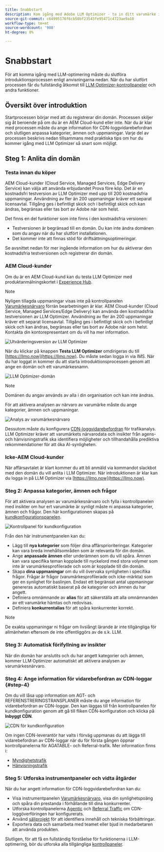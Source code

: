 ```yaml
---
title: Snabbstart
description: Kom igång med Adobe LLM Optimizer - ta in ditt varumärke i datorn, lås upp insikter om AI-synlighet och utforska instrumentpaneler för att förbättra sökresultatet.
source-git-commit: c64995176f6cb50bf23543fe95471c4723ae9a10
workflow-type: tm+mt
source-wordcount: '908'
ht-degree: 0%

---
```



# Snabbstart

För att komma igång med LLM-optimering måste du slutföra introduktionsprocessen enligt anvisningarna nedan. När du har slutfört processen får du fullständig åtkomst till [LLM Optimizer-kontrollpaneler](/help/dashboards/dashboards-overview.md) och andra funktioner.

## Översikt över introduktion

Startprocessen börjar med att du registrerar din domän. Processen skiljer sig åt beroende på om du är en AEM Cloud-kund eller inte. När du är klar med processen måste du ange information för CDN-loggvidarebefordran och slutligen anpassa kategorier, ämnen och uppmaningar. Varje del av processen beskrivs nedan tillsammans med praktiska tips om hur du kommer igång med LLM Optimizer så snart som möjligt.

## Steg 1: Anlita din domän

### Testa innan du köper

AEM Cloud-kunder (Cloud Service, Managed Services, Edge Delivery Service) kan välja att använda erbjudandet Prova före köp. Det är en kostnadsfri testversion av LLM Optimizer med upp till 200 kostnadsfria uppmaningar. Användning av fler än 200 uppmaningar kräver ett separat licensavtal. Tillgång ges i befintligt skick och i befintligt skick och kan ändras, begränsas eller tas bort av Adobe när som helst.

Det finns en del funktioner som inte finns i den kostnadsfria versionen:

* Testversionen är begränsad till en domän. Du kan inte ändra domänen som du angav när du har slutfört installationen.
* Det kommer inte att finnas stöd för driftsättningsoptimeringar.

Se avsnittet nedan för mer ingående information om hur du aktiverar den kostnadsfria testversionen och registrerar din domän.

### AEM Cloud-kunder

Om du är en AEM Cloud-kund kan du testa LLM Optimizer med produktanmälningskortet i [Experience Hub](https://experienceleague.adobe.com/en/docs/experience-manager-cloud-service/content/experience-hub/experience-hub).

>[!NOTE]
>Nyligen tillagda uppmaningar visas inte på kontrollpanelen [Varumärkesnärvaro](/help/dashboards/brand-presence.md) förrän bearbetningen är klar. AEM Cloud-kunder (Cloud Service, Managed Services/Edge Delivery) kan använda den kostnadsfria testversionen av LLM Optimizer. Användning av fler än 200 uppmaningar kräver ett separat licensavtal. Tillgång ges i befintligt skick och i befintligt skick och kan ändras, begränsas eller tas bort av Adobe när som helst. Kontakta din kontorepresentant om du vill ha mer information.

![Utvärderingsversion av LLM Optimizer](/help/overview/assets/llm-trial.png)

När du klickar på knappen **Testa LLM Optimizer** omdirigeras du till [https://llmo.now](https://llmo.now). Du måste sedan logga in via IMS. När du har loggat in kommer du att starta introduktionsprocessen genom att ange en domän och ett varumärkesnamn.

![LLM Optimizer-domän](/help/overview/assets/domain.png)

>[!NOTE]
>Domänen du angav används av alla i din organisation och kan inte ändras.

För att aktivera analysen av närvaro av varumärke måste du ange kategorier, ämnen och uppmaningar.

![Analys av varumärkesnärvaro](/help/overview/assets/bp-analysis.png)

Dessutom måste du konfigurera [CDN-loggvidarebefordran](#step-4) för trafikanalys. LLM Optimizer kräver att varumärkets närvarodata och insikter från agens- och hänvisningstrafik ska identifiera möjligheter och tillhandahålla prediktiva rekommendationer för att öka AI-synligheten.

### Icke-AEM Cloud-kunder

När affärsavtalet är klart kommer du att bli anmäld via kommandot slackbot med den domän du vill anlita i LLM Optimizer. När introduktionen är klar kan du logga in på LLM Optimizer via [https://llmo.now](https://llmo.now).

### Steg 2: Anpassa kategorier, ämnen och frågor

För att aktivera analysen av varumärkesnärvaro och fylla i kontrollpanelen med insikter om hur ert varumärke är synligt måste ni anpassa kategorier, ämnen och frågor. Den här konfigurationen skapas på [kundkonfigurationspanelen](/help/dashboards/customer-configuration.md).

![Kontrollpanel för kundkonfiguration](/help/overview/assets/prompt-creation.png)

Från den här instrumentpanelen kan du:

* Lägg till **nya kategorier** som följer dina affärsprioriteringar. Kategorier kan vara breda innehållsområden som är relevanta för din domän.
* Ange **anpassade ämnen** eller underämnen som du vill spåra. Ämnen kan vara specifika teman kopplade till nyckelord med stora volymer som inte är varumärkesprofilerade och som är kopplade till din domän.
* Skapa **dina uppmaningar** om du vill övervaka synligheten i specifika frågor. Frågar är frågor (varumärkesprofilerade och icke-märkta) som ger en synlighet för baslinjen. Endast ett begränsat antal uppmaningar genereras automatiskt baserat på de kategorier och ämnen du har angett.
* Definiera omnämnande av **alias** för att säkerställa att alla omnämnanden av ett varumärke hämtas och redovisas.
* Definiera **konkurrentalias** för att spåra konkurrenter korrekt.

>[!NOTE]
>De exakta uppmaningar ni frågar om livslångt lärande är inte tillgängliga för allmänheten eftersom de inte offentliggörs av de s.k. LLM.

### Steg 3: Automatisk förifyllning av insikter

När din domän har anslutits och du har angett kategorier och ämnen, kommer LLM Optimizer automatiskt att aktivera analysen av varumärkesnärvaro.

### Steg 4: Ange information för vidarebefordran av CDN-loggar {#step-4}

Om du vill låsa upp information om AGT- och REFERENSTRERINGSTRANSPLANER måste du ange information för vidarebefordran av CDN-loggar. Den kan läggas till från kontrollpanelen för kundkonfiguration genom att gå till fliken CDN-konfiguration och klicka på **Inbyggt CDN**.

![CDN för kundkonfiguration](/help/overview/assets/cc-cdn.png)

Om ingen CDN-leverantör har valts i förväg uppmanas du att lägga till vidarebefordran av CDN-loggar när du för första gången öppnar kontrollpanelerna för AGATABLE- och Referral-trafik. Mer information finns i:

* [Myndighetstrafik](/help/dashboards/agentic-traffic.md#cdn-setup)
* [Hänvisningstrafik](/help/dashboards/referral-traffic.md#setup#setup)

### Steg 5: Utforska instrumentpaneler och vidta åtgärder

När du har angett information för CDN-loggvidarebefordran kan du:

* Visa instrumentpanelen [Varumärkesnärvaro](/help/dashboards/brand-presence.md), visa din synlighetspoäng och spåra din prestanda i förhållande till dina konkurrenter.
* Utforska kontrollpanelerna [Agentic](/help/dashboards/agentic-traffic.md) och [Referral Traffic](/help/dashboards/referral-traffic.md) om CDN-loggöverföringen har konfigurerats.
* Använd [säljprojekt](/help/dashboards/opportunities.md) för att identifiera innehåll och tekniska förbättringar.
* Exportera data och samarbeta med teamet eller bjud in medarbetaren att använda produkten.

Slutligen, för att få en fullständig förståelse för funktionerna i LLM-optimering, bör du utforska alla tillgängliga [kontrollpaneler](/help/dashboards/dashboards-overview.md).
